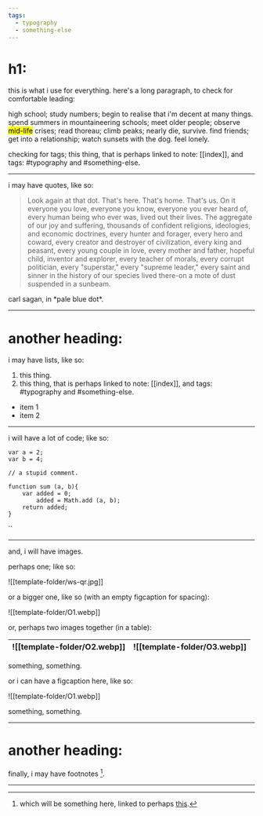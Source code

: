 ```yaml
---
tags:
  - typography
  - something-else
---
```

# h1: 
this is what i use for everything.  here's a long paragraph, to check for comfortable leading: 

high school; study numbers; begin to realise that i'm decent at many things. spend summers in mountaineering schools; meet older people; observe <mark>mid-life</mark> crises; read thoreau; climb peaks; nearly die, survive. find friends; get into a relationship; watch sunsets with the dog. feel lonely. 

checking for tags; this thing, that is perhaps linked to note: [[index]], and tags: #typography and #something-else. 

---

i may have quotes, like so: 

> Look again at that dot. That's here. That's home. That's us. On it everyone you love, everyone you know, everyone you ever heard of, every human being who ever was, lived out their lives. The aggregate of our joy and suffering, thousands of confident religions, ideologies, and economic doctrines, every hunter and forager, every hero and coward, every creator and destroyer of civilization, every king and peasant, every young couple in love, every mother and father, hopeful child, inventor and explorer, every teacher of morals, every corrupt politician, every "superstar," every "supreme leader," every saint and sinner in the history of our species lived there-on a mote of dust suspended in a sunbeam.

<figcaption>carl sagan, in *pale blue dot*. </figcaption>

---
# another heading: 
i may have lists, like so: 

1. this thing. 
2. this thing, that is perhaps linked to note: [[index]], and tags: #typography and #something-else. 

- item 1
- item 2

---

i will have a lot of code; like so: 

```
var a = 2; 
var b = 4; 

// a stupid comment.

function sum (a, b){
	var added = 0; 
		added = Math.add (a, b); 
	return added; 
}
```
``

---

and, i will have images. 

perhaps one; like so: 

![[template-folder/ws-qr.jpg]]
<figcaption></figcaption>

or a bigger one, like so (with an empty figcaption for spacing): 

![[template-folder/O1.webp]]
<figcaption></figcaption>

or, perhaps two images together (in a table): 

| ![[template-folder/O2.webp]] | ![[template-folder/O3.webp]] |
| ---------------------------- | ---------------------------- |
<figcaption>something, something.</figcaption> 

or i can have a figcaption here, like so: 

![[template-folder/O1.webp]]<figcaption>something, something.</figcaption>

---
# another heading:
finally, i may have footnotes [^1]. 

---

[^1]: which will be something here, linked to perhaps [this](https://arjunmakesthings.github.io).
